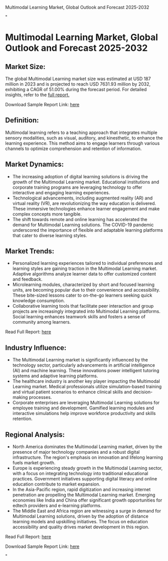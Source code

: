 Multimodal Learning Market, Global Outlook and Forecast 2025-2032 

"<!DOCTYPE html>
<html>
<head>
<title>Multimodal Learning Market, Global Outlook and Forecast 2025-2032</title>
</head>
<body>

<h1>Multimodal Learning Market, Global Outlook and Forecast 2025-2032</h1>

<h2>Market Size:</h2>
<p>The global Multimodal Learning market size was estimated at USD 187 million in 2023 and is projected to reach USD 7631.93 million by 2032, exhibiting a CAGR of 51.00% during the forecast period. For detailed insights, refer to the <a href='https://www.statsmarketresearch.com/global-multimodal-learning-forecast-2025-2032-44-8028571'>full report.</a></p>
<p>Download Sample Report Link: <a href='https://www.statsmarketresearch.com/download-free-sample/8028571/global-multimodal-learning-forecast-2025-2032-44'>here</a></p>

<h2>Definition:</h2>
<p>Multimodal learning refers to a teaching approach that integrates multiple sensory modalities, such as visual, auditory, and kinesthetic, to enhance the learning experience. This method aims to engage learners through various channels to optimize comprehension and retention of information.</p>

<h2>Market Dynamics:</h2>
<ul>
<li>The increasing adoption of digital learning solutions is driving the growth of the Multimodal Learning market. Educational institutions and corporate training programs are leveraging technology to offer interactive and engaging learning experiences.</li>
<li>Technological advancements, including augmented reality (AR) and virtual reality (VR), are revolutionizing the way education is delivered. These immersive technologies enhance learner engagement and make complex concepts more tangible.</li>
<li>The shift towards remote and online learning has accelerated the demand for Multimodal Learning solutions. The COVID-19 pandemic underscored the importance of flexible and adaptable learning platforms that cater to diverse learning styles.</li>
</ul>

<h2>Market Trends:</h2>
<ul>
<li>Personalized learning experiences tailored to individual preferences and learning styles are gaining traction in the Multimodal Learning market. Adaptive algorithms analyze learner data to offer customized content and feedback.</li>
<li>Microlearning modules, characterized by short and focused learning units, are becoming popular due to their convenience and accessibility. These bite-sized lessons cater to on-the-go learners seeking quick knowledge consumption.</li>
<li>Collaborative learning tools that facilitate peer interaction and group projects are increasingly integrated into Multimodal Learning platforms. Social learning enhances teamwork skills and fosters a sense of community among learners.</li>
</ul>
<p>Read Full Report: <a href='https://www.statsmarketresearch.com/global-multimodal-learning-forecast-2025-2032-44-8028571'>here</a></p>

<h2>Industry Influence:</h2>
<ul>
<li>The Multimodal Learning market is significantly influenced by the technology sector, particularly advancements in artificial intelligence (AI) and machine learning. These innovations power intelligent tutoring systems and adaptive learning platforms.</li>
<li>The healthcare industry is another key player impacting the Multimodal Learning market. Medical professionals utilize simulation-based training and virtual patient scenarios to enhance clinical skills and decision-making processes.</li>
<li>Corporate enterprises are leveraging Multimodal Learning solutions for employee training and development. Gamified learning modules and interactive simulations help improve workforce productivity and skills retention.</li>
</ul>

<h2>Regional Analysis:</h2>
<ul>
<li>North America dominates the Multimodal Learning market, driven by the presence of major technology companies and a robust digital infrastructure. The region's emphasis on innovation and lifelong learning fuels market growth.</li>
<li>Europe is experiencing steady growth in the Multimodal Learning sector, with a focus on integrating technology into traditional educational practices. Government initiatives supporting digital literacy and online education contribute to market expansion.</li>
<li>In the Asia-Pacific region, rapid digitization and increasing internet penetration are propelling the Multimodal Learning market. Emerging economies like India and China offer significant growth opportunities for edtech providers and e-learning platforms.</li>
<li>The Middle East and Africa region are witnessing a surge in demand for Multimodal Learning solutions, driven by the adoption of distance learning models and upskilling initiatives. The focus on education accessibility and quality drives market development in this region.</li>
</ul>
<p>Read Full Report: <a href='https://www.statsmarketresearch.com/global-multimodal-learning-forecast-2025-2032-44-8028571'>here</a></p>

<p>Download Sample Report Link: <a href='https://www.statsmarketresearch.com/download-free-sample/8028571/global-multimodal-learning-forecast-2025-2032-44'>here</a></p>

</body>
</html>"
